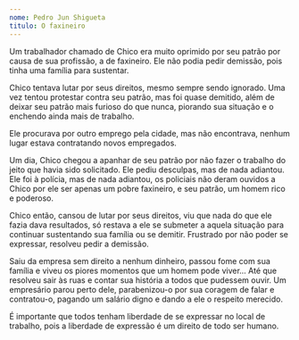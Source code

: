 ```yaml
---
nome: Pedro Jun Shigueta
titulo: O faxineiro
---
```


Um trabalhador chamado  de Chico era muito oprimido por seu patrão por causa de sua profissão, a de faxineiro. Ele não podia pedir demissão, pois tinha uma família para sustentar.

Chico tentava lutar  por seus direitos, mesmo sempre sendo ignorado. Uma vez tentou protestar contra seu patrão, mas foi quase demitido, além de deixar seu patrão mais furioso do que nunca, piorando sua situação e o enchendo ainda mais de trabalho.

Ele procurava por outro emprego pela cidade, mas não encontrava, nenhum lugar estava contratando novos empregados.

Um dia, Chico chegou a apanhar de seu patrão por não fazer o trabalho do jeito que havia sido solicitado. Ele pediu desculpas, mas de nada adiantou. Ele foi à polícia, mas de nada adiantou, os policiais não deram ouvidos a Chico por ele ser apenas um pobre faxineiro, e seu patrão, um homem rico e poderoso.

Chico  então,  cansou de lutar por seus direitos, viu que nada do que ele fazia dava resultados, só restava a ele se submeter a aquela situação para continuar sustentando sua família ou se demitir. Frustrado por não poder se expressar, resolveu pedir a demissão.

Saiu da empresa sem direito a nenhum dinheiro, passou fome com sua família e viveu os piores momentos que um homem pode viver... Até que resolveu sair às ruas e contar sua história a todos que pudessem ouvir. Um empresário parou perto dele, parabenizou-o por sua coragem de falar e contratou-o, pagando um salário digno e dando a ele o respeito merecido.

É importante que todos tenham liberdade de se expressar no local de trabalho, pois a liberdade de expressão é um direito de todo ser humano.

